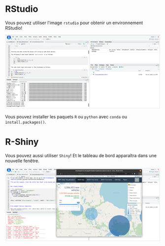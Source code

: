 # RStudio

Vous pouvez utiliser l'image `rstudio` pour obtenir un environnement RStudio!

![RStudio](../images/rstudio_visual.png)

Vous pouvez installer les paquets `R` ou `python` avec `conda` ou
`install.packages()`.

# R-Shiny

Vous pouvez aussi utiliser `Shiny`! Et le tableau de bord apparaîtra dans une
nouvelle fenêtre.

![RStudio with R-Shiny](../images/rstudio_rshiny_visual.png)
